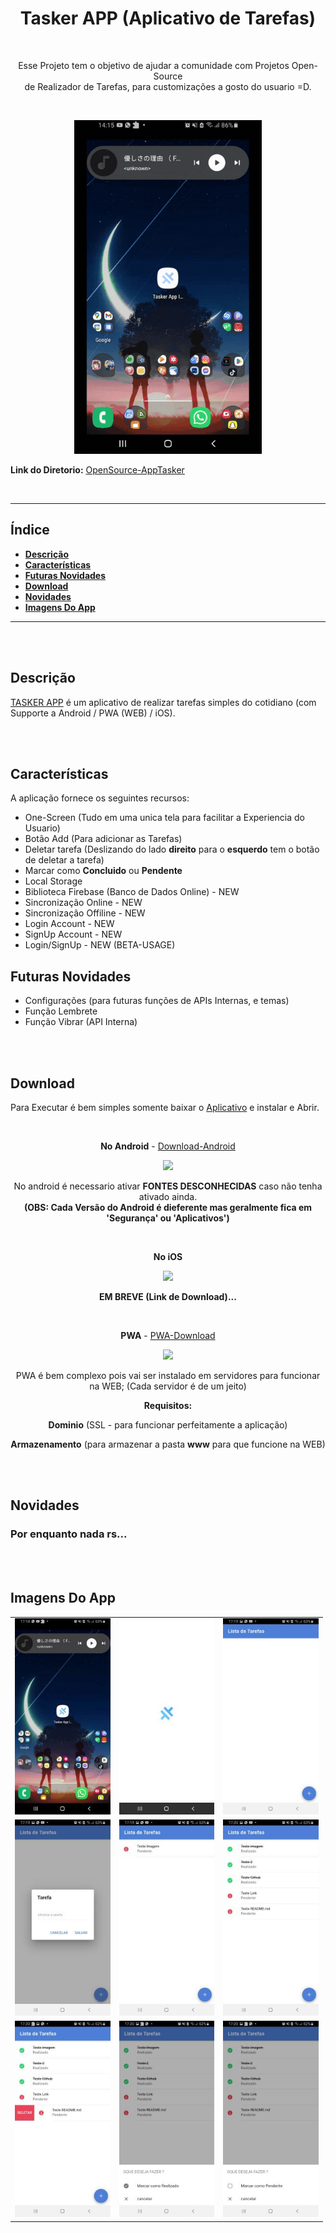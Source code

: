 <!--
    TITLE:      README
    AUTOR:      GUSTAVO GONÇALVES DIAS NEVES
    DATA_INIT:  19.12.2022

    PROJECT:    TASKER APP - IONIC
    
    CONNECT ME:
        Linkedin: https://www.linkedin.com/in/gustavo-gon%C3%A7alves-dias-neves-3b76b3252/
        github (curr-account): https://github.com/gustavogoncalvesdiasneves/
        
 -->


<h1 align="center" alt="Aplicativo de Tarefas"><strong>Tasker APP (Aplicativo de Tarefas)</strong></h1>

<br/>

<p align="center" alt="objetivo do projeto">Esse Projeto tem o objetivo de ajudar a comunidade com Projetos Open-Source<br> 
de Realizador de Tarefas, para customizações a gosto do usuario =D.</p>

<br/>
<p align="center">
<img style="margin:auto" src="img/APP_Review.gif" width="300" />
<p />

**Link do Diretorio:** [OpenSource-AppTasker][link-open-source]


<br/><hr/>

<h2>Índice</h2>

- **[Descrição](#descrição)**<br/>
- **[Características](#características)**<br/>
- **[Futuras Novidades](#futuras-novidades)**<br />
- **[Download](#download)**<br/>
- **[Novidades](#novidades)**<br/>
- **[Imagens Do App](#imagens-do-app)**<br/>


<hr/>
<br/><br/>


## **Descrição**
[TASKER APP][link-open-source] é um aplicativo de realizar tarefas simples do cotidiano (com Supporte a Android / PWA (WEB) / iOS).

<br/><br/>


## **Características**
A aplicação fornece os seguintes recursos:
- One-Screen (Tudo em uma unica tela para facilitar a Experiencia do Usuario)
- Botão Add (Para adicionar as Tarefas)
- Deletar tarefa (Deslizando do lado **direito** para o **esquerdo** tem o botão de deletar a tarefa)
- Marcar como **Concluido** ou **Pendente**
- Local Storage
- Biblioteca Firebase (Banco de Dados Online) - NEW
- Sincronização Online - NEW
- Sincronização Offiline - NEW 
- Login Account - NEW
- SignUp Account - NEW
- Login/SignUp - NEW (BETA-USAGE)

## **Futuras Novidades**
- Configurações (para futuras funções de APIs Internas, e temas)
- Função Lembrete
- Função Vibrar (API Interna)

<br/><br/>


## **Download**
Para Executar é bem simples somente baixar o [Aplicativo][download-geral] e instalar e Abrir.

<br>

<div align="center">

**No Android** - [Download-Android][app-android]

<img src="https://upload.wikimedia.org/wikipedia/commons/6/64/Android_logo_2019_%28stacked%29.svg" width="105"><br>

No android é necessario ativar <strong>FONTES DESCONHECIDAS</strong> caso não tenha ativado ainda. <br>
<strong>(OBS: Cada Versão do Android é dieferente mas geralmente fica em 'Segurança' ou 'Aplicativos')</strong>

<br>

**No iOS** 

<img src="https://upload.wikimedia.org/wikipedia/commons/c/ca/IOS_logo.svg" width="105"><br>

**EM BREVE (Link de Download)...** 

<!-- 
//**Como não tenho o sistema iOS vou deixar um** [Link][link-ios] **para ajudar vocẽs =D**
-->

<br>

**PWA** - [PWA-Download][pwa]

<img src="https://upload.wikimedia.org/wikipedia/commons/1/1f/PWA_logo.svg" width="105"><br>


PWA é bem complexo pois vai ser instalado em servidores para funcionar na WEB; (Cada servidor é de um jeito) 
</br>

<strong>Requisitos:</strong>
<br>

<p><strong>Dominio</strong> (SSL - para funcionar perfeitamente a aplicação)</p>

<p><strong>Armazenamento</strong> (para armazenar a pasta <strong>www</strong> para que funcione na WEB)</p>
</div>

<br/><br/>

## **Novidades**

<h3>Por enquanto nada rs...</h3>

<br/><br/>

## **Imagens Do App**

<table border="0" cellpadding="1" cellspacing="1" style="width:500px">
	<tbody>
		<tr>
			<td><img src="img/1.jpg"></td>
			<td><img src="img/2.jpg"></td>
			<td><img src="img/3.jpg"></td>
		</tr>
		<tr>
			<td><img src="img/4.jpg"></td>
			<td><img src="img/5.jpg"></td>
			<td><img src="img/6.jpg"></td>
		</tr>
		<tr>
			<td><img src="img/7.jpg"></td>
			<td><img src="img/8.jpg"></td>
			<td><img src="img/9.jpg"></td>
		</tr>
	</tbody>
</table>

<p>&nbsp;</p>



<!-- 
    LOCAL VARIABLES
 -->

[link-ios-install]: https://www.apowersoft.com.br/baixar-apps-sem-app-store.html
[app-android]: https://github.com/gustavogoncalvesdiasneves/Tasker_APP_IONIC_Download/tree/main/Android
[pwa]: https://github.com/gustavogoncalvesdiasneves/Tasker_APP_IONIC_Download/tree/main/PWA
[download-geral]: https://github.com/gustavogoncalvesdiasneves/Tasker_APP_IONIC_Download
[link-open-source]: https://github.com/gustavogoncalvesdiasneves/Tasker_APP_IONIC
